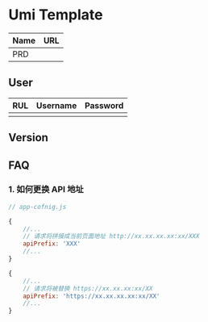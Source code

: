 # Umi Template

| Name | URL  |
| :--- | :--- |
| PRD  |      |

## User
| RUL  | Username | Password |
| :--- | :------- | :------- |
|      |          |          |

## Version

## FAQ

### 1. 如何更换 API 地址

```js
// app-cofnig.js

{
    //...
    // 请求将拼接成当前页面地址 http://xx.xx.xx.xx:xx/XXX
    apiPrefix: 'XXX'
    //...
}

{
    //...
    // 请求将被替换 https://xx.xx.xx:xx/XX
    apiPrefix: 'https://xx.xx.xx.xx:xx/XX'
    //...
}

```
